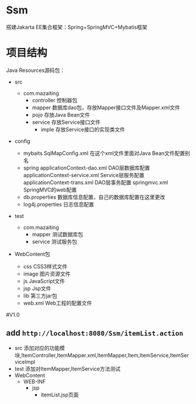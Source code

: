 # Ssm
搭建Jakarta EE集合框架：Spring+SpringMVC+Mybatis框架

# 项目结构
Java Resources源码包：
- src
	- com.mazaiting
		- controller 控制器包
		- mapper     数据库dao包，存放Mapper接口文件及Mapper.xml文件
		- pojo		 存放Java Bean文件
		- service    存放Service接口文件
			- imple  存放Service接口的实现类文件
- config
	- mybaits
		SqlMapConfig.xml 在这个xml文件里面对Java Bean文件配置别名
	- spring
		applicationContext-dao.xml DAO层数据库配置
		applicationContext-service.xml Service层服务配置
		applicationContext-trans.xml DAO层事务配置
		springmvc.xml 	SpringMVC的web配置
	- db.properties       数据库信息配置，自己的数据库配置在这里更改
	- log4j.properties    日志信息配置
- test
	- com.mazaiting
		- mapper    测试数据库包
		- service   测试服务包

- WebContent包
	- css	CSS3样式文件
	- image 图片资源文件
	- js    JavaScript文件
	- jsp   Jsp文件
	- lib   第三方jar包
	- web.xml Web工程的配置文件

#V1.0
## add `http://localhost:8080/Ssm/itemList.action`
- src
	添加对应的功能模块,ItemController,ItemMapper.xml,ItemMapper,Item,ItemService,ItemServiceImpl
- test 
	添加对ItemMapper,ItemService方法测试
- WebContent
	- WEB-INF
		- jsp
			- itemList.jsp页面



